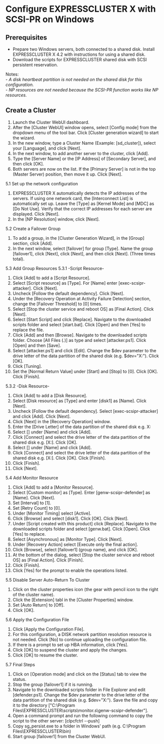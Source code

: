 # Configure EXPRESSCLUSTER X with SCSI-PR on Windows
## Prerequisites
- Prepare two Windows servers, both connected to a shared disk. Install EXPRESSCLUSTER X 4.2 with instructions for using a shared disk.    
- Download the scripts for EXPRESSCLUSTER shared disk with SCSI persistent reservation.    
    
Notes:    
    - *A disk heartbeat partition is not needed on the shared disk for this configuration.*    
    - *NP resources are not needed because the SCSI-PR function works like NP resources.*

## Create a Cluster

1.	Launch the Cluster WebUI dashboard.
2.	After the [Cluster WebUI] window opens, select [Config mode] from the dropdown menu of the tool bar. Click [Cluster generation wizard] to start the wizard.
3.	In the new window, type a Cluster Name (Example: [sd_cluster]), select your [Language], and click [Next].
4.	In the next window, to add another server to the cluster, click [Add].
5.	Type the [Server Name] or the [IP Address] of [Secondary Server], and then click [OK].
6.	Both servers are now on the list. If the [Primary Server] is not in the top (Master Server) position, then move it up. Click [Next].

5.1	Set up the network configuration
1.	EXPRESSCLUSTER X automatically detects the IP addresses of the servers. If using one network card, the [Interconnect List] is automatically set up. Leave the [Type] as [Kernel Mode] and [MDC] as [Do Not Use]. Verify that the correct IP addresses for each server are displayed. Click [Next].
2.	In the [NP Resolution] window, click [Next].

5.2	Create a Failover Group
1.	To add a group, in the [Cluster Generation Wizard], in the [Group] section, click [Add].
2.	In the next window, select [failover] for group [Type]. Name the group [failover1], click [Next], click [Next], and then click [Next]. (Three times total).

5.3	Add Group Resources
5.3.1	-Script Resource-
1.	Click [Add] to add a [Script Resource].
2.	Select [Script resource] as [Type]. For [Name] enter [exec-scsipr-attacker]. Click [Next].
3.	Uncheck [Follow the default dependency]. Click [Next].
4.	Under the [Recovery Operation at Activity Failure Detection] section, change the [Failover Threshold] to [0] times.
5.	Select [Stop the cluster service and reboot OS] as [Final Action]. Click [Next].
6.	Select [Start Script] and click [Replace]. Navigate to the downloaded scripts folder and select [start.bat]. Click [Open] and then [Yes] to replace the file.
7.	Click [Add] and then [Browse]. Navigate to the downloaded scripts folder. Choose [All Files (*.*)] as type and select [attacker.ps1]. Click [Open] and then [Save].
8.	Select [attacker.ps1] and click [Edit]. Change the $dev parameter to the drive letter of the data partition of the shared disk (e.g. $dev="X:"). Click [OK].
9.	Click [Tuning].
10.	Set the [Normal Return Value] under [Start] and [Stop] to [0]. Click [OK]. Click [Finish].

5.3.2	-Disk Resource-
1.	Click [Add] to add a [Disk Resource].
2.	Select [Disk resource] as [Type] and enter [disk1] as [Name]. Click [Next].
3.	Uncheck [Follow the default dependency]. Select [exec-scsipr-attacker] and click [Add]. Click [Next].
4.	Click [Next] in the [Recovery Operation] window.
5.	Enter the [Drive Letter] of the data partition of the shared disk e.g. X: 
6.	Select [<Primary Server>] under [Name] and click [Add].
7.	Click [Connect] and select the drive letter of the data partition of the shared disk e.g. [X:\]. Click [OK].
8.	Select [<Secondary Server>] under [Name] and click [Add].
9.	Click [Connect] and select the drive letter of the data partition of the shared disk e.g. [X:\]. Click [OK]. Click [Finish].
10.	Click [Finish].
11.	Click [Next].

5.4	Add Monitor Resource
1.	Click [Add] to add a [Monitor Resource].
2.	Select [Custom monitor] as [Type]. Enter [genw-scsipr-defender] as [Name]. Click [Next].
3.	Set [Interval] to [1].
4.	Set [Retry Count] to [0].
3.	Under [Monitor Timing] select [Active].
4.	Click [Browse] and select [disk1]. Click [OK]. Click [Next].
5.	Under [Script created with this product] click [Replace]. Navigate to the downloaded scripts folder and select [genw.bat]. Click [Open]. Click [Yes] to replace.
6.	Select [Asynchronous] as [Monitor Type]. Click [Next].
7.	Under [Recovery Action] select [Execute only the final action].
8.	Click [Browse], select [failover1] (group name), and click [OK].
9.	At the bottom of the dialog, select [Stop the cluster service and reboot OS] as [Final Action]. Click [Finish].
10.	Click [Finish].
11.	Click [Yes] for the prompt to enable the operations listed.

5.5	Disable Server Auto-Return To Cluster
1.	Click on the cluster properties icon (the gear with pencil icon to the right of the cluster name).
2.	Click the [Extension] tabl in the [Cluster Properties] window.
3.	Set [Auto Return] to [Off].
4.	Click [OK].

5.6	Apply the Configuration File
1.	Click [Apply the Configuration File].
2.	For this configuration, a DISK network partition resolution resource is not needed. Click [No] to continue uploading the configuration file.
3.	If there is a prompt to set up HBA information, click [Yes].
4.	Click [OK] to suspend the cluster and apply the changes.
5.	Click [OK] to resume the cluster.

5.7	Final Steps
1. Click on [Operation mode] and click on the [Status] tab to view the status.
2. Stop the group [failover1] if it is running.
3. Navigate to the downloaded scripts folder in File Explorer and edit [defender.ps1]. Change the $dev parameter to the drive letter of the data partition of the shared disk (e.g. $dev="X:"). Save the file and copy it to the directory ["C:\Program Files\EXPRESSCLUSTER\scripts\monitor.s\genw-scsipr-defender"].
4. Open a command prompt and run the following command to copy the script to the other server:
[clpcfctrl --push]
5. Copy sg_persist.exe to a folder in Windows' path (e.g. C:\Program Files\EXPRESSCLUSTER\bin)
6. Start group [failover1] from the Cluster WebUI.

